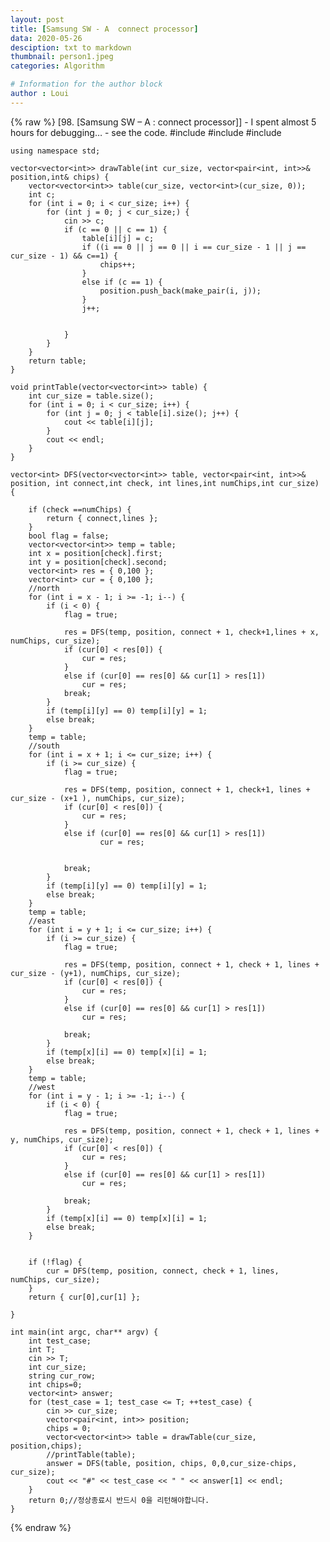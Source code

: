 ```yaml
---
layout: post
title: [Samsung SW - A  connect processor]
data: 2020-05-26
desciption: txt to markdown
thumbnail: person1.jpeg
categories: Algorithm

# Information for the author block
author : Loui
---
```


{% raw %}
	﻿[98. [Samsung SW – A : connect processor]]
	- I spent almost 5 hours for debugging…
	- see the code.
	#include<iostream>
	#include<vector>
	#include<climits>
	
	using namespace std;
	
	vector<vector<int>> drawTable(int cur_size, vector<pair<int, int>>& position,int& chips) {
		vector<vector<int>> table(cur_size, vector<int>(cur_size, 0));
		int c;
		for (int i = 0; i < cur_size; i++) {
			for (int j = 0; j < cur_size;) {
				cin >> c;
				if (c == 0 || c == 1) {
					table[i][j] = c;
					if ((i == 0 || j == 0 || i == cur_size - 1 || j == cur_size - 1) && c==1) {
						chips++;
					}
					else if (c == 1) {
						position.push_back(make_pair(i, j));
					}
					j++;
						
	
				}
			}
		}
		return table;
	}
	
	void printTable(vector<vector<int>> table) {
		int cur_size = table.size();
		for (int i = 0; i < cur_size; i++) {
			for (int j = 0; j < table[i].size(); j++) {
				cout << table[i][j];
			}
			cout << endl;
		}
	}
	
	vector<int> DFS(vector<vector<int>> table, vector<pair<int, int>>& position, int connect,int check, int lines,int numChips,int cur_size) {
	
		if (check ==numChips) {
			return { connect,lines };
		}
		bool flag = false;
		vector<vector<int>> temp = table;
		int x = position[check].first;
		int y = position[check].second;
		vector<int> res = { 0,100 };
		vector<int> cur = { 0,100 };
		//north
		for (int i = x - 1; i >= -1; i--) {
			if (i < 0) {
				flag = true;
				
				res = DFS(temp, position, connect + 1, check+1,lines + x, numChips, cur_size);
				if (cur[0] < res[0]) {
					cur = res;
				}
				else if (cur[0] == res[0] && cur[1] > res[1])
					cur = res;
				break;
			}
			if (temp[i][y] == 0) temp[i][y] = 1;
			else break;
		}
		temp = table;
		//south
		for (int i = x + 1; i <= cur_size; i++) {
			if (i >= cur_size) {
				flag = true;
				
				res = DFS(temp, position, connect + 1, check+1, lines + cur_size - (x+1 ), numChips, cur_size);
				if (cur[0] < res[0]) {
					cur = res;
				}
				else if (cur[0] == res[0] && cur[1] > res[1]) 
						cur = res;
					
					
				break;
			}
			if (temp[i][y] == 0) temp[i][y] = 1;
			else break;
		}
		temp = table;
		//east
		for (int i = y + 1; i <= cur_size; i++) {
			if (i >= cur_size) {
				flag = true;
				
				res = DFS(temp, position, connect + 1, check + 1, lines + cur_size - (y+1), numChips, cur_size);
				if (cur[0] < res[0]) {
					cur = res;
				}
				else if (cur[0] == res[0] && cur[1] > res[1])
					cur = res;
					
				break;
			}
			if (temp[x][i] == 0) temp[x][i] = 1;
			else break;
		}
		temp = table;
		//west
		for (int i = y - 1; i >= -1; i--) {
			if (i < 0) {
				flag = true;
				
				res = DFS(temp, position, connect + 1, check + 1, lines + y, numChips, cur_size);
				if (cur[0] < res[0]) {
					cur = res;
				}
				else if (cur[0] == res[0] && cur[1] > res[1])
					cur = res;
					
				break;
			}
			if (temp[x][i] == 0) temp[x][i] = 1;
			else break;
		}
		
	
		if (!flag) {
			cur = DFS(temp, position, connect, check + 1, lines,  numChips, cur_size);
		}
		return { cur[0],cur[1] };
	
	}
	
	int main(int argc, char** argv) {
		int test_case;
		int T;
		cin >> T;
		int cur_size;
		string cur_row;
		int chips=0;
		vector<int> answer;
		for (test_case = 1; test_case <= T; ++test_case) {
			cin >> cur_size;
			vector<pair<int, int>> position;
			chips = 0;
			vector<vector<int>> table = drawTable(cur_size, position,chips);
			//printTable(table);
			answer = DFS(table, position, chips, 0,0,cur_size-chips, cur_size);
			cout << "#" << test_case << " " << answer[1] << endl;
		}
		return 0;//정상종료시 반드시 0을 리턴해야합니다.
	}	
	
{% endraw %}
